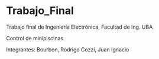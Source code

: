 # Trabajo_Final

Trabajo final de Ingeniería Electrónica, Facultad de Ing. UBA

Control de minipiscinas 

Integrantes:
            Bourbon, Rodrigo
            Cozzi, Juan Ignacio
            
            
